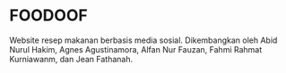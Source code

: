 # FOODOOF
Website resep makanan berbasis media sosial.
Dikembangkan oleh Abid Nurul Hakim, Agnes Agustinamora, Alfan Nur Fauzan, Fahmi Rahmat Kurniawanm, dan Jean Fathanah.
